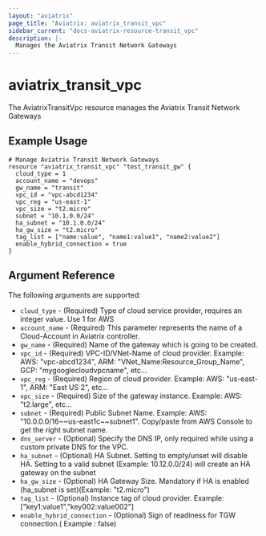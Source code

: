 ```yaml
---
layout: "aviatrix"
page_title: "Aviatrix: aviatrix_transit_vpc"
sidebar_current: "docs-aviatrix-resource-transit_vpc"
description: |-
  Manages the Aviatrix Transit Network Gateways
---
```


# aviatrix_transit_vpc

The AviatrixTransitVpc resource manages the Aviatrix Transit Network Gateways

## Example Usage

```hcl
# Manage Aviatrix Transit Network Gateways
resource "aviatrix_transit_vpc" "test_transit_gw" {
  cloud_type = 1
  account_name = "devops"
  gw_name = "transit"
  vpc_id = "vpc-abcd1234"
  vpc_reg = "us-east-1"
  vpc_size = "t2.micro"
  subnet = "10.1.0.0/24"
  ha_subnet = "10.1.0.0/24"
  ha_gw_size = "t2.micro"
  tag_list = ["name:value", "name1:value1", "name2:value2"]
  enable_hybrid_connection = true
}
```

## Argument Reference

The following arguments are supported:

* `cloud_type` - (Required) Type of cloud service provider, requires an integer value. Use 1 for AWS
* `account_name` - (Required) This parameter represents the name of a Cloud-Account in Aviatrix controller.
* `gw_name` - (Required) Name of the gateway which is going to be created.
* `vpc_id` - (Required) VPC-ID/VNet-Name of cloud provider.  Example: AWS: "vpc-abcd1234", ARM: "VNet_Name:Resource_Group_Name", GCP: "mygooglecloudvpcname", etc...
* `vpc_reg` - (Required) Region of cloud provider. Example: AWS: "us-east-1", ARM: "East US 2", etc...
* `vpc_size` - (Required) Size of the gateway instance.  Example: AWS: "t2.large", etc...
* `subnet` - (Required) Public Subnet Name.  Example: AWS: "10.0.0.0/16\~\~us-east1c\~\~subnet1". Copy/paste from AWS Console to get the right subnet name.
* `dns_server` - (Optional) Specify the DNS IP, only required while using a custom private DNS for the VPC.
* `ha_subnet` - (Optional) HA Subnet. Setting to empty/unset will disable HA. Setting to a valid subnet (Example: 10.12.0.0/24) will create an HA gateway on the subnet
* `ha_gw_size` - (Optional) HA Gateway Size. Mandatory if HA is enabled (ha_subnet is set)(Example: "t2.micro")
* `tag_list` - (Optional) Instance tag of cloud provider. Example: ["key1:value1","key002:value002"]
* `enable_hybrid_connection` - (Optional) Sign of readiness for TGW connection.( Example : false)
